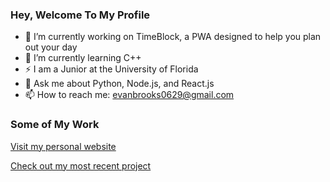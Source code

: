 ### Hey, Welcome To My Profile

- 🔭 I’m currently working on TimeBlock, a PWA designed to help you plan out your day
- 🌱 I’m currently learning C++
- ⚡ I am a Junior at the University of Florida
- 💬 Ask me about Python, Node.js, and React.js
- 📫 How to reach me: evanbrooks0629@gmail.com

### Some of My Work

[Visit my personal website](https://evanbrooks0629.github.io/evanbrooks/)

[Check out my most recent project](https://evanbrooks0629.github.io/TimeBlock/)
